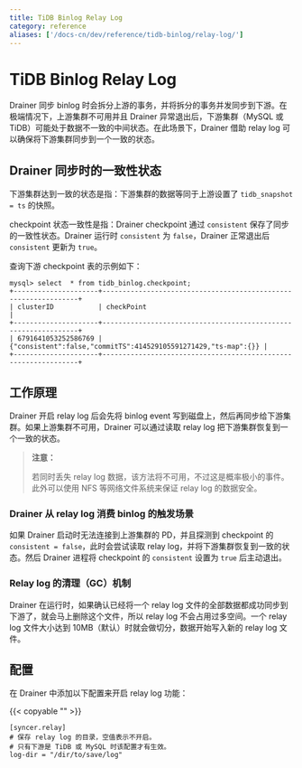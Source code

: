 ```yaml
---
title: TiDB Binlog Relay Log
category: reference
aliases: ['/docs-cn/dev/reference/tidb-binlog/relay-log/']
---
```


# TiDB Binlog Relay Log

Drainer 同步 binlog 时会拆分上游的事务，并将拆分的事务并发同步到下游。在极端情况下，上游集群不可用并且 Drainer 异常退出后，下游集群（MySQL 或 TiDB）可能处于数据不一致的中间状态。在此场景下，Drainer 借助 relay log 可以确保将下游集群同步到一个一致的状态。

## Drainer 同步时的一致性状态

下游集群达到一致的状态是指：下游集群的数据等同于上游设置了 `tidb_snapshot = ts` 的快照。

checkpoint 状态一致性是指：Drainer checkpoint 通过 `consistent` 保存了同步的一致性状态。Drainer 运行时 `consistent` 为 `false`，Drainer 正常退出后 `consistent` 更新为 `true`。

查询下游 checkpoint 表的示例如下：

```
mysql> select  * from tidb_binlog.checkpoint;
+---------------------+----------------------------------------------------------------+
| clusterID           | checkPoint                                                     |
+---------------------+----------------------------------------------------------------+
| 6791641053252586769 | {"consistent":false,"commitTS":414529105591271429,"ts-map":{}} |
+---------------------+----------------------------------------------------------------+
```

## 工作原理

Drainer 开启 relay log 后会先将 binlog event 写到磁盘上，然后再同步给下游集群。如果上游集群不可用，Drainer 可以通过读取 relay log 把下游集群恢复到一个一致的状态。

> **注意：**
>
> 若同时丢失 relay log 数据，该方法将不可用，不过这是概率极小的事件。此外可以使用 NFS 等网络文件系统来保证 relay log 的数据安全。

### Drainer 从 relay log 消费 binlog 的触发场景

如果 Drainer 启动时无法连接到上游集群的 PD，并且探测到 checkpoint 的 `consistent = false`，此时会尝试读取 relay log，并将下游集群恢复到一致的状态。然后 Drainer 进程将 checkpoint 的 `consistent` 设置为 `true` 后主动退出。

### Relay log 的清理（GC）机制

Drainer 在运行时，如果确认已经将一个 relay log 文件的全部数据都成功同步到下游了，就会马上删除这个文件，所以 relay log 不会占用过多空间。一个 relay log 文件大小达到 10MB（默认）时就会做切分，数据开始写入新的 relay log 文件。

## 配置

在 Drainer 中添加以下配置来开启 relay log 功能：

{{< copyable "" >}}

```
[syncer.relay]
# 保存 relay log 的目录，空值表示不开启。
# 只有下游是 TiDB 或 MySQL 时该配置才有生效。
log-dir = "/dir/to/save/log"
```
